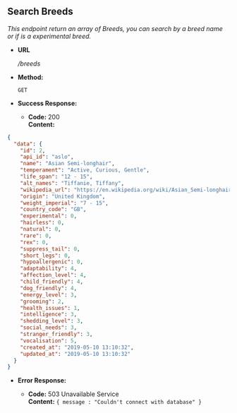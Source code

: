 **Search Breeds**
----
  _This endpoint return an array of Breeds, you can search by a breed name or if is a experimental breed._

* **URL**

  _/breeds_

* **Method:**

  `GET`

* **Success Response:**

  * **Code:** 200 <br />
    **Content:** 
```json
{
  "data": {
    "id": 2,
    "api_id": "aslo",
    "name": "Asian Semi-longhair",
    "temperament": "Active, Curious, Gentle",
    "life_span": "12 - 15",
    "alt_names": "Tiffanie, Tiffany",
    "wikipedia_url": "https://en.wikipedia.org/wiki/Asian_Semi-longhair",
    "origin": "United Kingdom",
    "weight_imperial": "7 - 15",
    "country_code": "GB",
    "experimental": 0,
    "hairless": 0,
    "natural": 0,
    "rare": 0,
    "rex": 0,
    "suppress_tail": 0,
    "short_legs": 0,
    "hypoallergenic": 0,
    "adaptability": 4,
    "affection_level": 4,
    "child_friendly": 4,
    "dog_friendly": 4,
    "energy_level": 3,
    "grooming": 2,
    "health_issues": 1,
    "intelligence": 3,
    "shedding_level": 3,
    "social_needs": 3,
    "stranger_friendly": 3,
    "vocalisation": 5,
    "created_at": "2019-05-10 13:10:32",
    "updated_at": "2019-05-10 13:10:32"
  }
}
```
 
* **Error Response:**

  * **Code:** 503 Unavailable Service <br />
    **Content:** `{ message : "Couldn't connect with database" }`

